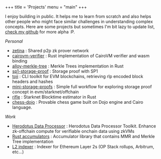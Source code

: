 +++
title = 'Projects'
menu = "main"
+++

I enjoy building in public. It helps me to learn from scratch and also
helps other people who might face similar challenges in understanding
complex concepts. Here are some projects but sometimes I'm bit lazy to update list,
[check my github](https://github.com/rkdud007) for more alpha :P.

_Personal_

- [zetina](https://github.com/iosis-tech/zetina) : Shared p2p zk prover network
- [cairovm-verifier](https://github.com/iosis-tech/cairovm-verifier) : Rust implementation of CairoVM verifier and wasm binding
- [alloy-merkle-tree](https://github.com/rkdud007/alloy-merkle-tree) : Merkle Trees implementation in Rust
- [sp1-storage-proof](https://github.com/rkdud007/sp1-storage-proof) : Storage proof with SP1
- [toji](https://github.com/rkdud007/toji) : CLI toolkit for EVM blockchains, retrieving rlp encoded block headers and hashes
- [mini-storage-proofs](https://github.com/rkdud007/mini-storage-proofs) : Simple full workflow for exploring storage proof concept in evm/starknet/offchain
- [rifle](https://github.com/rkdud007/rifle) : Starknet Blocktime estimator in Rust
- [chess-dojo](https://github.com/rkdud007/chess-dojo) : Provable chess game built on Dojo engine and Cairo language.

_Work_

- [Herodotus Data Processor](https://github.com/HerodotusDev/hdp) : Herodotus Data Processor Toolkit. Enhance zk-offchain compute for verifiable onchain data using zkVMs
- [Rust accumulators](https://github.com/HerodotusDev/rust-accumulators) : Accumulator library that contains MMR and Merkle Tree implementation
- [L2 indexer](https://github.com/HerodotusDev/L2-indexer) : Indexer for Ethereum Layer 2s (OP Stack rollups, Arbitrum, etc...)
